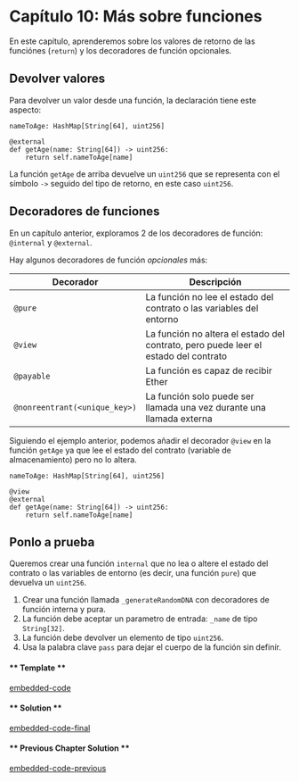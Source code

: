 <!-- Add translation for the following page: https://vyper.fun/#/1/more_on_functions
Do NOT change the code below. The below code runs the code editor -->

# Capítulo 10: Más sobre funciones

En este capítulo, aprenderemos sobre los valores de retorno de las funciónes (`return`) y los decoradores de función opcionales.

## Devolver valores

Para devolver un valor desde una función, la declaración tiene este aspecto:

```vyper
nameToAge: HashMap[String[64], uint256]

@external
def getAge(name: String[64]) -> uint256:
    return self.nameToAge[name]
```

La función `getAge` de arriba devuelve un `uint256` que se representa con el símbolo `->` seguido del tipo de retorno, en este caso `uint256`.

## Decoradores de funciones

En un capítulo anterior, exploramos 2 de los decoradores de función: `@internal` y `@external`.

Hay algunos decoradores de función _opcionales_ más:

| Decorador                     | Descripción                                                                         |
| ----------------------------- | ----------------------------------------------------------------------------------- |
| `@pure`                       | La función no lee el estado del contrato o las variables del entorno                |
| `@view`                       | La función no altera el estado del contrato, pero puede leer el estado del contrato |
| `@payable`                    | La función es capaz de recibir Ether                                                |
| `@nonreentrant(<unique_key>)` | La función solo puede ser llamada una vez durante una llamada externa               |

Siguiendo el ejemplo anterior, podemos añadir el decorador `@view` en la función `getAge` ya que lee el estado del contrato (variable de almacenamiento) pero no lo altera.

```vyper
nameToAge: HashMap[String[64], uint256]

@view
@external
def getAge(name: String[64]) -> uint256:
    return self.nameToAge[name]
```

## Ponlo a prueba

Queremos crear una función `internal` que no lea o altere el estado del contrato o las variables de entorno (es decir, una función `pure`) que devuelva un `uint256`.

1. Crear una función llamada `_generateRandomDNA` con decoradores de función interna y pura.
2. La función debe aceptar un parametro de entrada: `_name` de tipo `String[32]`.
3. La función debe devolver un elemento de tipo `uint256`.
4. Usa la palabra clave `pass` para dejar el cuerpo de la función sin definír.

<!-- tabs:start -->

#### ** Template **

[embedded-code](../assets/1/1.10-template-code.vy ':include :type=code embed-template')

#### ** Solution **

[embedded-code-final](../assets/1/1.10-finished-code.vy ':include :type=code embed-final')

#### ** Previous Chapter Solution **

[embedded-code-previous](../assets/1/1.9-finished-code.vy ':include :type=code embed-previous')

<!-- tabs:end -->
